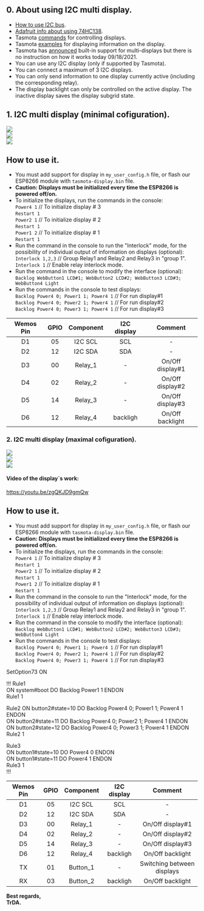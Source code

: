 ## 0. About using I2C multi display.   
 - [How to use I2C bus](https://github.com/arendst/Tasmota/discussions/10827).  
 - [Adafruit info about using 74HC138](https://learn.adafruit.com/delorean-time-circuit/circuit-trickery).
 - Tasmota [commands](https://tasmota.github.io/docs/Commands/#displays) for controlling displays.  
 - Tasmota [examples](https://tasmota.github.io/docs/Displays/#rule-examples-for-scripting-examples-see-scripting-docs) for displaying information on the display.  
 - Tasmota has [announced](https://github.com/arendst/Tasmota/pull/11821) built-in support for multi-displays but there is no instruction on how it works today 09/18/2021. 
 - You can use any I2C display (only if supported by Tasmota).
 - You can connect a maximum of 3 I2C displays.
 - You can only send information to one display currently active (including the corresponding relay).  
 - The display backlight can only be controlled on the active display. The inactive display saves the display subgrid state.  

## 1. I2C multi display (minimal cofiguration).
![](https://raw.githubusercontent.com/TrDA-hab/Projects/master/I2C%20multi%20display/4161.jpg)  
![](https://raw.githubusercontent.com/TrDA-hab/Projects/master/I2C%20multi%20display/4162.jpg)   
![](https://raw.githubusercontent.com/TrDA-hab/Projects/master/I2C%20multi%20display/20210918_152007.jpg)   
## How to use it.  
 - You must add support for display in `my_user_config.h` file, or flash our ESP8266 module with `tasmota-display.bin` file.   
 - **Caution: Displays must be initialized every time the ESP8266 is powered off/on.**
 - To initialize the displays, run the commands in the console:  
   `Power4 1` // To initialize display # 3  
   `Restart 1`  
   `Power2 1` // To initialize display # 2  
   `Restart 1`  
   `Power1 2` // To initialize display # 1  
   `Restart 1`  
 - Run the command in the console  to run the "Interlock" mode, for the possibility of individual output of information on displays (optional):  
   `Interlock 1,2,3` // Group Relay1 and Relay2 and Relay3 in "group 1".  
   `Interlock 1`     // Enable relay interlock mode.  
 - Run the command in the console to modify the interface (optional):   
   `Backlog WebButton1 LCD#1; WebButton2 LCD#2; WebButton3 LCD#3; WebButton4 Light`  
 - Run the commands in the console to test displays:  
    `Backlog Power4 0; Power1 1; Power4 1` // For run display#1  
    `Backlog Power4 0; Power2 1; Power4 1` // For run display#2  
    `Backlog Power4 0; Power3 1; Power4 1` // For run display#3  

Wemos Pin|GPIO|Component|I2C display|Сomment|
:-:|:-:|:-:|:-:|:-:
D1|05|I2C SCL|SCL|-
D2|12|I2C SDA|SDA|-
D3|00|Relay_1|-|On/Off display#1
D4|02|Relay_2|-|On/Off display#2
D5|14|Relay_3|-|On/Off display#3
D6|12|Relay_4|backligh|On/Off backlight

### 2. I2C multi display (maximal cofiguration).
![](https://raw.githubusercontent.com/TrDA-hab/Projects/master/I2C%20multi%20display/4171.jpg)  
![](https://raw.githubusercontent.com/TrDA-hab/Projects/master/I2C%20multi%20display/4172.jpg)   
![](https://raw.githubusercontent.com/TrDA-hab/Projects/master/I2C%20multi%20display/20210918_152007.jpg)  

#### Video of the display`s work:   
https://youtu.be/zgQKJD9gmQw   

## How to use it.  
 - You must add support for display in `my_user_config.h` file, or flash our ESP8266 module with `tasmota-display.bin` file.   
 - **Caution: Displays must be initialized every time the ESP8266 is powered off/on.**
 - To initialize the displays, run the commands in the console:  
   `Power4 1` // To initialize display # 3  
   `Restart 1`  
   `Power2 1` // To initialize display # 2  
   `Restart 1`  
   `Power1 2` // To initialize display # 1  
   `Restart 1`  
 - Run the command in the console  to run the "Interlock" mode, for the possibility of individual output of information on displays (optional):  
   `Interlock 1,2,3` // Group Relay1 and Relay2 and Relay3 in "group 1".  
   `Interlock 1`     // Enable relay interlock mode.  
 - Run the command in the console to modify the interface (optional):   
   `Backlog WebButton1 LCD#1; WebButton2 LCD#2; WebButton3 LCD#3; WebButton4 Light`  
 - Run the commands in the console to test displays:  
    `Backlog Power4 0; Power1 1; Power4 1` // For run display#1  
    `Backlog Power4 0; Power2 1; Power4 1` // For run display#2  
    `Backlog Power4 0; Power3 1; Power4 1` // For run display#3  


SetOption73 ON  

!!!
Rule1   
ON system#boot DO Backlog Power1 1 ENDON   
Rule1 1  


Rule2 
ON button2#state=10 DO Backlog Power4 0; Power1 1; Power4 1 ENDON  
ON button2#state=11 DO Backlog Power4 0; Power2 1; Power4 1 ENDON  
ON button2#state=12 DO Backlog Power4 0; Power3 1; Power4 1 ENDON  
Rule2 1  


Rule3   
ON button1#state=10 DO Power4 0 ENDON  
ON button1#state=11 DO Power4 1 ENDON  
Rule3 1  
!!!

Wemos Pin|GPIO|Component|I2C display|Сomment|
:-:|:-:|:-:|:-:|:-:
D1|05|I2C SCL|SCL|-
D2|12|I2C SDA|SDA|-
D3|00|Relay_1|-|On/Off display#1
D4|02|Relay_2|-|On/Off display#2
D5|14|Relay_3|-|On/Off display#3
D6|12|Relay_4|backligh|On/Off backlight
TX|01|Button_1|-|Switching between displays
RX|03|Button_2|backligh|On/Off backlight

**Best regards,   
TrDA.**
